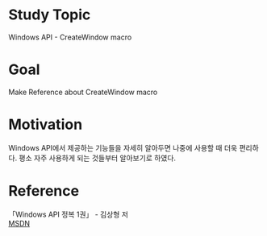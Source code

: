 # Study Topic
  
Windows API - CreateWindow macro  
  
# Goal
  
Make Reference about CreateWindow macro  
  
# Motivation
  
Windows API에서 제공하는 기능들을 자세히 알아두면 나중에 사용할 때 더욱 편리하다. 평소 자주 사용하게 되는 것들부터 알아보기로 하였다.  
  
# Reference
  
「Windows API 정복 1권」 - 김상형 저  
<a href = "https://docs.microsoft.com/en-us/windows/win32/api/winuser/nf-winuser-createwindowa" target = "_blank">MSDN</a>
